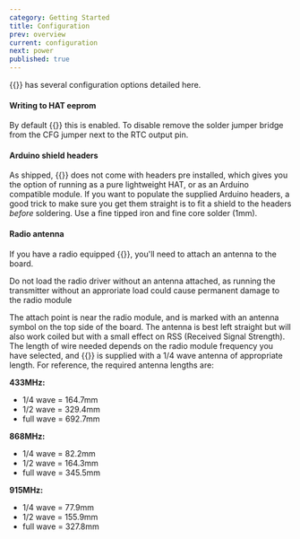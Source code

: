 ```yaml
---
category: Getting Started
title: Configuration
prev: overview
current: configuration
next: power
published: true
---
```





{{<ardhat>}} has several configuration options detailed here.

#### Writing to HAT eeprom

By default {{<ardhat>}} this is enabled. To disable remove the solder jumper bridge from the CFG jumper next to the RTC output pin.

#### Arduino shield headers

As shipped, {{<ardhat>}} does not come with headers pre installed, which gives you the option of running as a pure lightweight HAT, or as an Arduino compatible module. If you want to populate the supplied Arduino headers, a good trick to make sure you get them straight is to fit a shield to the headers _before_ soldering. Use a fine tipped iron and fine core solder (1mm).


#### Radio antenna

If you have a radio equipped {{<ardhat>}}, you'll need to attach an antenna to the board. 

<div class="note warning">
  <p>Do not load the radio driver without an antenna attached, as running the transmitter without an approriate load could cause permanent damage to the radio module</p>
</div>

The attach point is near the radio module, and is marked with an antenna symbol on the top side of the board. The antenna is best left straight but will also work coiled but with a small effect on RSS (Received Signal Strength). The length of wire needed depends on the radio module frequency you have selected, and {{<ardhat>}} is supplied with a 1/4 wave antenna of appropriate length. For reference, the required antenna lengths are:

**433MHz:**

- 1/4 wave = 164.7mm
- 1/2 wave = 329.4mm
- full wave = 692.7mm

**868MHz:**

- 1/4 wave = 82.2mm
- 1/2 wave = 164.3mm
- full wave = 345.5mm

**915MHz:**

- 1/4 wave = 77.9mm
- 1/2 wave = 155.9mm
- full wave = 327.8mm
